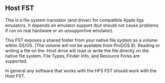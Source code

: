 Host FST
--------

This is a file system translator (and driver) for compatible Apple IIgs
emulators.  It depends on emulator support (but should not cause problems
if run on real hardware or an unsupportive emulator).

This FST exposes a shared folder from your native file system as a volume 
within GS/OS.  (The volume will not be available from ProDOS 8). Reading 
or writing a file on the :Host drive will read or write the file directly 
on the native file system.  File Types, Finder Info, and Resource Forks 
are supported.

In general any software that works with the HFS FST should work with the 
Host FST.

